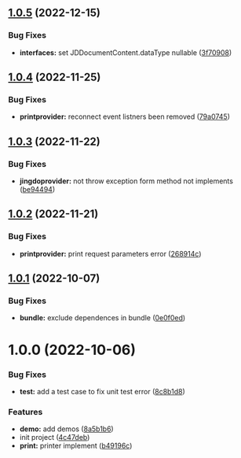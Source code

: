 ## [1.0.5](https://github.com/gavin-hao/ec-print/compare/v1.0.4...v1.0.5) (2022-12-15)


### Bug Fixes

* **interfaces:** set JDDocumentContent.dataType nullable ([3f70908](https://github.com/gavin-hao/ec-print/commit/3f70908ba64a15b0bdda15d62d083cf2e30728f2))

## [1.0.4](https://github.com/gavin-hao/ec-print/compare/v1.0.3...v1.0.4) (2022-11-25)


### Bug Fixes

* **printprovider:** reconnect event listners been removed ([79a0745](https://github.com/gavin-hao/ec-print/commit/79a07458a100749e8941086f8a3d72c328869d7c))

## [1.0.3](https://github.com/gavin-hao/ec-print/compare/v1.0.2...v1.0.3) (2022-11-22)


### Bug Fixes

* **jingdoprovider:** not throw exception form method not implements ([be94494](https://github.com/gavin-hao/ec-print/commit/be94494c08cce72751dfe9371a0d673e4260a2fc))

## [1.0.2](https://github.com/gavin-hao/ec-print/compare/v1.0.1...v1.0.2) (2022-11-21)


### Bug Fixes

* **printprovider:** print request parameters error ([268914c](https://github.com/gavin-hao/ec-print/commit/268914c7710888e1290c24b70b8626c9dd714d8f))

## [1.0.1](https://github.com/gavin-hao/ec-print/compare/v1.0.0...v1.0.1) (2022-10-07)


### Bug Fixes

* **bundle:** exclude dependences in  bundle ([0e0f0ed](https://github.com/gavin-hao/ec-print/commit/0e0f0ed09f3d2b791b2de793900160d9d7241579))

# 1.0.0 (2022-10-06)


### Bug Fixes

* **test:** add a test case to fix unit test error ([8c8b1d8](https://github.com/gavin-hao/ec-print/commit/8c8b1d8776f0797d7a25963fd685de41bf843daa))


### Features

* **demo:** add demos ([8a5b1b6](https://github.com/gavin-hao/ec-print/commit/8a5b1b63394b4165eaca4823e1b88ef8974aa696))
* init project ([4c47deb](https://github.com/gavin-hao/ec-print/commit/4c47deb0a61e4531471161207ebc85babd63f9d4))
* **print:** printer implement ([b49196c](https://github.com/gavin-hao/ec-print/commit/b49196c101e373de9f7cc220a5a0382bbea56dc2))
